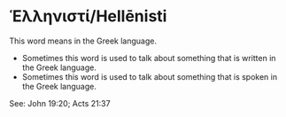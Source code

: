 # Ἑλληνιστί/Hellēnisti
This word means in the Greek language.
* Sometimes this word is used to talk about something that is written in the Greek language.
* Sometimes this word is used to talk about something that is spoken in the Greek language.

See: John 19:20; Acts 21:37

